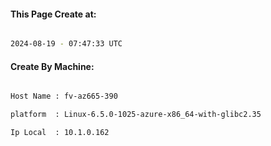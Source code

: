 
   
#### This Page Create at:

```bash

2024-08-19 - 07:47:33 UTC

```

#### Create By Machine:

```bash

Host Name : fv-az665-390

platform  : Linux-6.5.0-1025-azure-x86_64-with-glibc2.35

Ip Local  : 10.1.0.162

```

